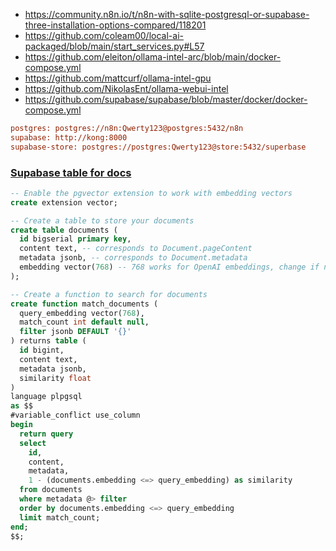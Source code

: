 - https://community.n8n.io/t/n8n-with-sqlite-postgresql-or-supabase-three-installation-options-compared/118201
- https://github.com/coleam00/local-ai-packaged/blob/main/start_services.py#L57
- https://github.com/eleiton/ollama-intel-arc/blob/main/docker-compose.yml
- https://github.com/mattcurf/ollama-intel-gpu
- https://github.com/NikolasEnt/ollama-webui-intel
- https://github.com/supabase/supabase/blob/master/docker/docker-compose.yml

```ini
postgres: postgres://n8n:Qwerty123@postgres:5432/n8n
supabase: http://kong:8000
supabase-store: postgres://postgres:Qwerty123@store:5432/superbase
```

### [Supabase table for docs](https://supabase.com/docs/guides/ai/langchain?queryGroups=database-method&database-method=sql)

```sql
-- Enable the pgvector extension to work with embedding vectors
create extension vector;

-- Create a table to store your documents
create table documents (
  id bigserial primary key,
  content text, -- corresponds to Document.pageContent
  metadata jsonb, -- corresponds to Document.metadata
  embedding vector(768) -- 768 works for OpenAI embeddings, change if needed
);

-- Create a function to search for documents
create function match_documents (
  query_embedding vector(768),
  match_count int default null,
  filter jsonb DEFAULT '{}'
) returns table (
  id bigint,
  content text,
  metadata jsonb,
  similarity float
)
language plpgsql
as $$
#variable_conflict use_column
begin
  return query
  select
    id,
    content,
    metadata,
    1 - (documents.embedding <=> query_embedding) as similarity
  from documents
  where metadata @> filter
  order by documents.embedding <=> query_embedding
  limit match_count;
end;
$$;
```

